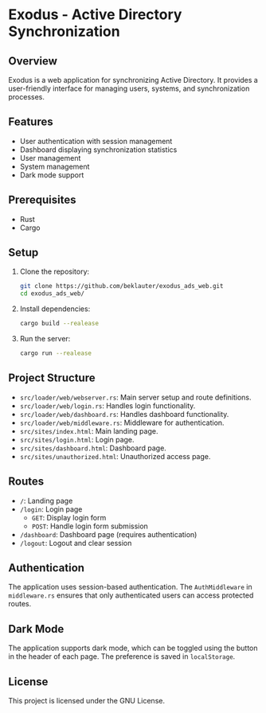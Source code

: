# Exodus - Active Directory Synchronization

## Overview

Exodus is a web application for synchronizing Active Directory. It provides a user-friendly interface for managing users, systems, and synchronization processes.

## Features

- User authentication with session management
- Dashboard displaying synchronization statistics
- User management
- System management
- Dark mode support

## Prerequisites

- Rust
- Cargo

## Setup

1. Clone the repository:
    ```sh
    git clone https://github.com/beklauter/exodus_ads_web.git
    cd exodus_ads_web/
    ```

2. Install dependencies:
    ```sh
    cargo build --realease
    ```

3. Run the server:
    ```sh
    cargo run --realease
    ```

## Project Structure

- `src/loader/web/webserver.rs`: Main server setup and route definitions.
- `src/loader/web/login.rs`: Handles login functionality.
- `src/loader/web/dashboard.rs`: Handles dashboard functionality.
- `src/loader/web/middleware.rs`: Middleware for authentication.
- `src/sites/index.html`: Main landing page.
- `src/sites/login.html`: Login page.
- `src/sites/dashboard.html`: Dashboard page.
- `src/sites/unauthorized.html`: Unauthorized access page.

## Routes

- `/`: Landing page
- `/login`: Login page
  - `GET`: Display login form
  - `POST`: Handle login form submission
- `/dashboard`: Dashboard page (requires authentication)
- `/logout`: Logout and clear session

## Authentication

The application uses session-based authentication. The `AuthMiddleware` in `middleware.rs` ensures that only authenticated users can access protected routes.

## Dark Mode

The application supports dark mode, which can be toggled using the button in the header of each page. The preference is saved in `localStorage`.

## License

This project is licensed under the GNU License.